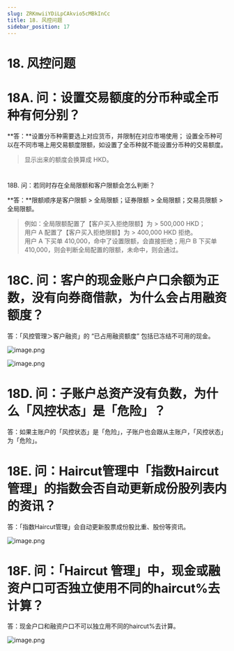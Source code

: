 ```yaml
---
slug: ZRKmwiiYDiLpCAkvio5cMBkInCc
title: 18. 风控问题
sidebar_position: 17
---
```



# 18. 风控问题


# 18A. 问：设置交易额度的分币种或全币种有何分别？


**答：**设置分币种需要选上对应货币，并限制在对应市埸使用；
设置全币种可以在不同市埸上用交易额度限额，如设置了全币种就不能设置分币种的交易额度。

> 显示出来的额度会换算成 HKD。

# 
18B. 问：若同时存在全局限额和客户限额会怎么判断？


**答：**限额顺序是客户限额 > 全局限额；证券限额 > 全局限额；交易员限额 > 全局限额。

> 例如：全局限额配置了【客户买入拒绝限额】为 > 500,000 HKD；  
>            用户 A 配置了【客户买入拒绝限额】为 > 400,000 HKD 拒绝。  
> 用户 A 下买单 410,000，命中了设置限额，会直接拒绝；用户 B 下买单 410,000，则会判断全局配置的限额，未命中，则会通过。

# 18C. 问：客户的现金账户户口余额为正数，没有向券商借款，为什么会占用融资额度？


答：「风控管理＞客户融资」的 “已占用融资额度” 包括已冻结不可用的现金。


![image.png](/assets/65bb46b991cc2fe616fdffaee09c7dc4.png)


![image.png](/assets/01e4a58a89ee1716509b9446ffcf4ef2.png)


# 18D. 问：子账户总资产没有负数，为什么「风控状态」是「危险」？


答：如果主账户的「风控状态」是「危险」，子账户也会跟从主账户，「风控状态」为「危险」。


# 18E. 问：Haircut管理中「指数Haircut管理」的指数会否自动更新成份股列表内的资讯？


答：「指数Haircut管理」会自动更新股票成份股比重、股份等资讯。


![image.png](/assets/a1d346acf10eeb9b6c6189ece0b7c853.png)


# 18F. 问：「Haircut 管理」中，现金或融资户口可否独立使用不同的haircut%去计算？


答：现金户口和融资户口不可以独立用不同的haircut%去计算。


![image.png](/assets/61c2f675c0156a393179157fe4214cec.png)

